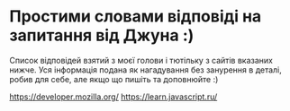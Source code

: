 # Простими словами відповіді на запитання від Джуна :)

Список відповідей взятий з моєї голови і тютільку з сайтів вказаних нижче.
Уся інформація подана як нагадування без занурення в деталі, робив для себе, але якщо що пишіть та доповнюйте :)

https://developer.mozilla.org/
https://learn.javascript.ru/



